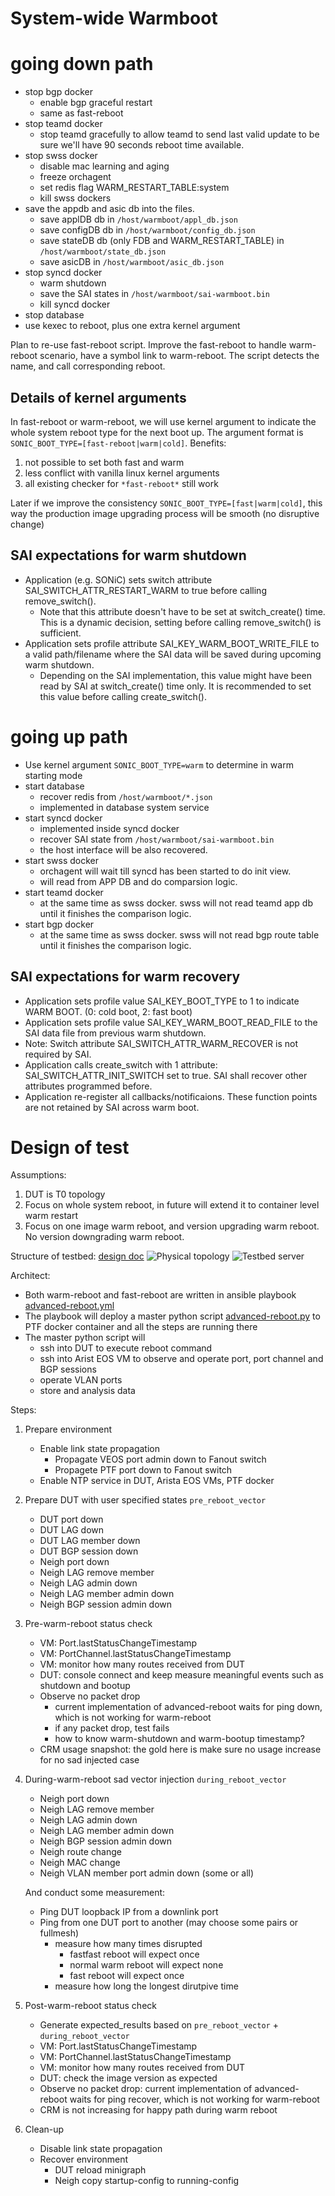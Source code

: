 # System-wide Warmboot

# going down path

- stop bgp docker 
  - enable bgp graceful restart
  - same as fast-reboot
- stop teamd docker
  - stop teamd gracefully to allow teamd to send last valid update to be sure we'll have 90 seconds reboot time available.
- stop swss docker
  - disable mac learning and aging
  - freeze orchagent
  - set redis flag WARM_RESTART_TABLE:system
  - kill swss dockers
- save the appdb and asic db into the files.
  - save applDB db in ```/host/warmboot/appl_db.json``` 
  - save configDB db in ```/host/warmboot/config_db.json``` 
  - save stateDB db (only FDB and WARM_RESTART_TABLE) in ```/host/warmboot/state_db.json``` 
  - save asicDB in ```/host/warmboot/asic_db.json```
- stop syncd docker
  - warm shutdown
  - save the SAI states in ```/host/warmboot/sai-warmboot.bin```
  - kill syncd docker
- stop database
- use kexec to reboot, plus one extra kernel argument

Plan to re-use fast-reboot script. Improve the fast-reboot to handle warm-reboot scenario, have a symbol link to warm-reboot. 
The script detects the name, and call corresponding reboot.

## Details of kernel arguments
In fast-reboot or warm-reboot, we will use kernel argument to indicate the whole system reboot type for the next boot up. The argument format is ```SONIC_BOOT_TYPE=[fast-reboot|warm|cold]```. Benefits:
1. not possible to set both fast and warm
2. less conflict with vanilla linux kernel arguments
3. all existing checker for ```*fast-reboot*``` still work

Later if we improve the consistency ```SONIC_BOOT_TYPE=[fast|warm|cold]```, this way the production image upgrading process will be smooth (no disruptive change)

## SAI expectations for warm shutdown
- Application (e.g. SONiC) sets switch attribute SAI_SWITCH_ATTR_RESTART_WARM to true before calling remove_switch().
  - Note that this attribute doesn't have to be set at switch_create() time. This is a dynamic decision, setting before calling remove_switch() is sufficient.
- Application sets profile attribute SAI_KEY_WARM_BOOT_WRITE_FILE to a valid path/filename where the SAI data will be saved during upcoming warm shutdown.
  - Depending on the SAI implementation, this value might have been read by SAI at switch_create() time only. It is recommended to set this value before calling create_switch().

# going up path

- Use kernel argument ```SONIC_BOOT_TYPE=warm``` to determine in warm starting mode
- start database
  - recover redis from ```/host/warmboot/*.json```
  - implemented in database system service
- start syncd docker
  - implemented inside syncd docker
  - recover SAI state from ```/host/warmboot/sai-warmboot.bin``` 
  - the host interface will be also recovered.
- start swss docker
  - orchagent will wait till syncd has been started to do init view.
  - will read from APP DB and do comparsion logic.
- start teamd docker
  - at the same time as swss docker. swss will not read teamd app db until it finishes the comparison logic.
- start bgp docker
  - at the same time as swss docker. swss will not read bgp route table until it finishes the comparison logic.

## SAI expectations for warm recovery
- Application sets profile value SAI_KEY_BOOT_TYPE to 1 to indicate WARM BOOT. (0: cold boot, 2: fast boot)
- Application sets profile value SAI_KEY_WARM_BOOT_READ_FILE to the SAI data file from previous warm shutdown.
- Note: Switch attribute SAI_SWITCH_ATTR_WARM_RECOVER is not required by SAI.
- Application calls create_switch with 1 attribute: SAI_SWITCH_ATTR_INIT_SWITCH set to true. SAI shall recover other attributes programmed before.
- Application re-register all callbacks/notificaions. These function points are not retained by SAI across warm boot.

# Design of test
Assumptions:
1. DUT is T0 topology
2. Focus on whole system reboot, in future will extend it to container level warm restart
3. Focus on one image warm reboot, and version upgrading warm reboot. No version downgrading warm reboot.

Structure of testbed: [design doc](https://github.com/Azure/sonic-mgmt/blob/master/ansible/doc/README.testbed.Overview.md#sonic-testbed-overview)
![Physical topology](https://github.com/Azure/sonic-mgmt/raw/master/ansible/doc/img/testbed.png)
![Testbed server](https://github.com/Azure/sonic-mgmt/blob/master/ansible/doc/img/testbed-server.png)

Architect:
  - Both warm-reboot and fast-reboot are written in ansible playbook [advanced-reboot.yml](https://github.com/Azure/sonic-mgmt/blob/master/ansible/roles/test/tasks/advanced-reboot.yml)
  - The playbook will deploy a master python script [advanced-reboot.py](https://github.com/Azure/sonic-mgmt/blob/master/ansible/roles/test/files/ptftests/advanced-reboot.py) to PTF docker container and all the steps are running there
  - The master python script will
    - ssh into DUT to execute reboot command
    - ssh into Arist EOS VM to observe and operate port, port channel and BGP sessions
    - operate VLAN ports
    - store and analysis data

Steps:
1. Prepare environment
   - Enable link state propagation
     - Propagate VEOS port admin down to Fanout switch
     - Propagete PTF port down to Fanout switch
   - Enable NTP service in DUT, Arista EOS VMs, PTF docker

2. Prepare DUT with user specified states `pre_reboot_vector`
   - DUT port down
   - DUT LAG down
   - DUT LAG member down
   - DUT BGP session down
   - Neigh port down
   - Neigh LAG remove member
   - Neigh LAG admin down
   - Neigh LAG member admin down
   - Neigh BGP session admin down
   
3. Pre-warm-reboot status check
   - VM: Port.lastStatusChangeTimestamp
   - VM: PortChannel.lastStatusChangeTimestamp
   - VM: monitor how many routes received from DUT
   - DUT: console connect and keep measure meaningful events such as shutdown and bootup
   - Observe no packet drop
     - current implementation of advanced-reboot waits for ping down, which is not working for warm-reboot
     - if any packet drop, test fails
     - how to know warm-shutdown and warm-bootup timestamp?
   - CRM usage snapshot: the gold here is make sure no usage increase for no sad injected case

4. During-warm-reboot sad vector injection `during_reboot_vector`
   - Neigh port down
   - Neigh LAG remove member
   - Neigh LAG admin down
   - Neigh LAG member admin down
   - Neigh BGP session admin down
   - Neigh route change
   - Neigh MAC change
   - Neigh VLAN member port admin down (some or all)
   
   And conduct some measurement:
   - Ping DUT loopback IP from a downlink port
   - Ping from one DUT port to another (may choose some pairs or fullmesh)
     - measure how many times disrupted
       - fastfast reboot will expect once
       - normal warm reboot will expect none
       - fast reboot will expect once
     - measure how long the longest dirutpive time
     
    
5. Post-warm-reboot status check
   - Generate expected_results based on `pre_reboot_vector` + `during_reboot_vector`
   - VM: Port.lastStatusChangeTimestamp
   - VM: PortChannel.lastStatusChangeTimestamp
   - VM: monitor how many routes received from DUT
   - DUT: check the image version as expected
   - Observe no packet drop: current implementation of advanced-reboot waits for ping recover, which is not working for warm-reboot
   - CRM is not increasing for happy path during warm reboot
   
5. Clean-up
   - Disable link state propagation
   - Recover environment
     - DUT reload minigraph
     - Neigh copy startup-config to running-config
